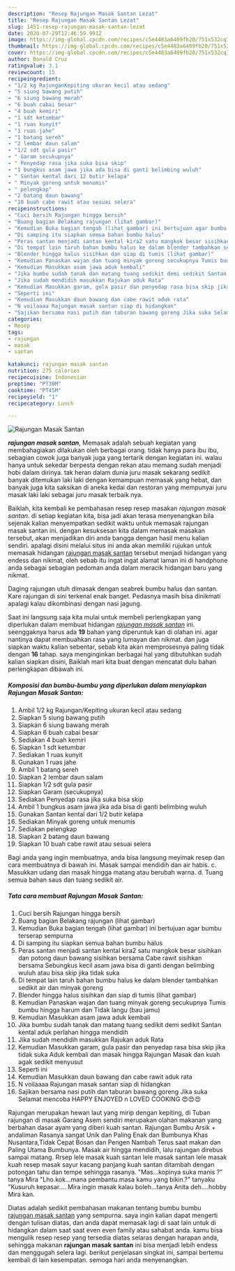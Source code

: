 ```yaml
---
description: "Resep Rajungan Masak Santan Lezat"
title: "Resep Rajungan Masak Santan Lezat"
slug: 1451-resep-rajungan-masak-santan-lezat
date: 2020-07-29T12:46:59.991Z
image: https://img-global.cpcdn.com/recipes/c5e4483a6409fb20/751x532cq70/rajungan-masak-santan-foto-resep-utama.jpg
thumbnail: https://img-global.cpcdn.com/recipes/c5e4483a6409fb20/751x532cq70/rajungan-masak-santan-foto-resep-utama.jpg
cover: https://img-global.cpcdn.com/recipes/c5e4483a6409fb20/751x532cq70/rajungan-masak-santan-foto-resep-utama.jpg
author: Donald Cruz
ratingvalue: 3.1
reviewcount: 15
recipeingredient:
- "1/2 kg RajunganKepiting ukuran kecil atau sedang"
- "5 siung bawang putih"
- "6 siung bawang merah"
- "6 buah cabai besar"
- "4 buah kemiri"
- "1 sdt ketumbar"
- "1 ruas kunyit"
- "1 ruas jahe"
- "1 batang sereh"
- "2 lembar daun salam"
- "1/2 sdt gula pasir"
- " Garam secukupnya"
- " Penyedap rasa jika suka bisa skip"
- "1 bungkus asam jawa jika ada bisa di ganti belimbing wuluh"
- " Santan kental dari 12 butir kelapa"
- " Minyak goreng untuk menumis"
- " pelengkap"
- "2 batang daun bawang"
- "10 buah cabe rawit atau sesuai selera"
recipeinstructions:
- "Cuci bersih Rajungan hingga bersih"
- "Buang bagian Belakang rajungan (lihat gambar)"
- "Kemudian Buka bagian tengah (lihat gambar) ini bertujuan agar bumbu terserap sempurna"
- "Di samping itu siapkan semua bahan bumbu halus"
- "Peras santan menjadi santan kental kira2 satu mangkok besar sisihkan dan potong daun bawang sisihkan bersama Cabe rawit sisihkan bersama Sebungkus kecil asam jawa bisa di ganti dengan belimbing wuluh atau bisa skip jika tidak suka"
- "Di tempat lain taruh bahan bumbu halus ke dalam blender tambahkan sedikit air dan minyak goreng"
- "Blender hingga halus sisihkan dan siap di tumis (lihat gambar)"
- "Kemudian Panaskan wajan dan tuang minyak goreng secukupnya Tumis bumbu hingga harum dan Tidak langu (bau jamu)"
- "Kemudian Masukkan asam jawa aduk kembali"
- "Jika bumbu sudah tanak dan matang tuang sedikit demi sedikit Santan kental aduk perlahan hingga mendidih"
- "Jika sudah mendidih masukkan Rajukan aduk Rata"
- "Kemudian Masukkan garam, gula pasir dan penyedap rasa bisa skip jika tidak suka Aduk kembali dan masak hingga Rajungan Masak dan kuah agak sedikit menyusut"
- "Seperti ini"
- "Kemudian Masukkan daun bawang dan cabe rawit aduk rata"
- "N voilaaaa Rajungan masak santan siap di hidangkan"
- "Sajikan bersama nasi putih dan taburan bawang goreng Jika suka Selamat mencoba HAPPY ENJOYED n LOVED COOKING 😍😍😍"
categories:
- Resep
tags:
- rajungan
- masak
- santan

katakunci: rajungan masak santan 
nutrition: 275 calories
recipecuisine: Indonesian
preptime: "PT30M"
cooktime: "PT45M"
recipeyield: "1"
recipecategory: Lunch

---
```



![Rajungan Masak Santan](https://img-global.cpcdn.com/recipes/c5e4483a6409fb20/751x532cq70/rajungan-masak-santan-foto-resep-utama.jpg)

<b><i>rajungan masak santan</i></b>, Memasak adalah sebuah kegiatan yang membahagiakan dilakukan oleh berbagai orang. tidak hanya para ibu ibu, sebagian cowok juga banyak juga yang tertarik dengan kegiatan ini. walau hanya untuk sekedar berpesta dengan rekan atau memang sudah menjadi hobi dalam dirinya. tak heran dalam dunia juru masak sekarang sedikit banyak ditemukan laki laki dengan kemampuan memasak yang hebat, dan banyak juga kita saksikan di aneka kedai dan restoran yang mempunyai juru masak laki laki sebagai juru masak terbaik nya.

Baiklah, kita kembali ke pembahasan resep resep masakan <i>rajungan masak santan</i>. di setiap kegiatan kita, bisa jadi akan terasa menyenangkan bila sejenak kalian menyempatkan sedikit waktu untuk memasak rajungan masak santan ini. dengan kesuksesan kita dalam memasak masakan tersebut, akan menjadikan diri anda bangga dengan hasil menu kalian sendiri. apalagi disini melalui situs ini anda akan memiliki rujukan untuk memasak hidangan <u>rajungan masak santan</u> tersebut menjadi hidangan yang endess dan nikmat, oleh sebab itu ingat ingat alamat laman ini di handphone anda sebagai sebagian pedoman anda dalam meracik hidangan baru yang nikmat.

Daging rajungan utuh dimasak dengan seabrek bumbu halus dan santan. Kare rajungan di sini terkenal enak banget. Pedasnya masih bisa dinikmati apalagi kalau dikombinasi dengan nasi jagung.


Saat ini langsung saja kita mulai untuk membeli perlengkapan yang diperlukan dalam membuat hidangan <u><i>rajungan masak santan</i></u> ini. seenggaknya harus ada <b>19</b> bahan yang diperuntuk kan di olahan ini. agar nantinya dapat membuahkan rasa yang lumayan dan nikmat. dan juga siapkan waktu kalian sebentar, sebab kita akan memprosesnya paling tidak dengan <b>16</b> tahap. saya menginginkan berbagai hal yang dibutuhkan sudah kalian siapkan disini, Baiklah mari kita buat dengan mencatat dulu bahan perlengkapan dibawah ini.

<!--inarticleads1-->

##### Komposisi dan bumbu-bumbu yang diperlukan dalam menyiapkan Rajungan Masak Santan:

1. Ambil 1/2 kg Rajungan/Kepiting ukuran kecil atau sedang
1. Siapkan 5 siung bawang putih
1. Siapkan 6 siung bawang merah
1. Siapkan 6 buah cabai besar
1. Sediakan 4 buah kemiri
1. Siapkan 1 sdt ketumbar
1. Sediakan 1 ruas kunyit
1. Gunakan 1 ruas jahe
1. Ambil 1 batang sereh
1. Siapkan 2 lembar daun salam
1. Siapkan 1/2 sdt gula pasir
1. Siapkan  Garam (secukupnya)
1. Sediakan  Penyedap rasa jika suka bisa skip
1. Ambil 1 bungkus asam jawa jika ada bisa di ganti belimbing wuluh
1. Gunakan  Santan kental dari 1/2 butir kelapa
1. Sediakan  Minyak goreng untuk menumis
1. Sediakan  pelengkap
1. Siapkan 2 batang daun bawang
1. Siapkan 10 buah cabe rawit atau sesuai selera


Bagi anda yang ingin membuatnya, anda bisa langsung meyimak resep dan cara membuatnya di bawah ini. Masak sampai mendidih dan air habis. c. Masukkan udang dan masak hingga matang atau berubah warna. d. Tuang semua bahan saus dan tuang sedikit air. 

<!--inarticleads2-->

##### Tata cara membuat Rajungan Masak Santan:

1. Cuci bersih Rajungan hingga bersih
1. Buang bagian Belakang rajungan (lihat gambar)
1. Kemudian Buka bagian tengah (lihat gambar) ini bertujuan agar bumbu terserap sempurna
1. Di samping itu siapkan semua bahan bumbu halus
1. Peras santan menjadi santan kental kira2 satu mangkok besar sisihkan dan potong daun bawang sisihkan bersama Cabe rawit sisihkan bersama Sebungkus kecil asam jawa bisa di ganti dengan belimbing wuluh atau bisa skip jika tidak suka
1. Di tempat lain taruh bahan bumbu halus ke dalam blender tambahkan sedikit air dan minyak goreng
1. Blender hingga halus sisihkan dan siap di tumis (lihat gambar)
1. Kemudian Panaskan wajan dan tuang minyak goreng secukupnya Tumis bumbu hingga harum dan Tidak langu (bau jamu)
1. Kemudian Masukkan asam jawa aduk kembali
1. Jika bumbu sudah tanak dan matang tuang sedikit demi sedikit Santan kental aduk perlahan hingga mendidih
1. Jika sudah mendidih masukkan Rajukan aduk Rata
1. Kemudian Masukkan garam, gula pasir dan penyedap rasa bisa skip jika tidak suka Aduk kembali dan masak hingga Rajungan Masak dan kuah agak sedikit menyusut
1. Seperti ini
1. Kemudian Masukkan daun bawang dan cabe rawit aduk rata
1. N voilaaaa Rajungan masak santan siap di hidangkan
1. Sajikan bersama nasi putih dan taburan bawang goreng Jika suka Selamat mencoba HAPPY ENJOYED n LOVED COOKING 😍😍😍


Rajungan merupakan hewan laut yang mirip dengan kepiting, di Tuban rajungan di masak Garang Asem sendiri merupakan olahan makanan yang berbahan dasar ayam yang diberi kuah santan. Rajungan Bumbu Arsik + andaliman Rasanya sangat Unik dan Paling Enak dan Bumbunya Khas Nusantara,Tidak Cepat Bosan dan Pengen Nambah Terus saat makan dan Paling Utama Bumbunya. Masak air hingga mendidih, lalu rajungan direbus sampai matang. Rrsep lele masak kuah santan lele masak santan lele masak kuah resep masak sayur kacang panjang kuah santan ditambah dengan potongan tahu dan tempe sehingga rasanya. &#34;Mas…kopinya suka manis ?&#34; tanya Mira &#34;Lho.kok…mana pembantu.masa kamu yang bikin.?&#34; tanyaku &#34;Kusuruh kepasar…. Mira ingin masak kalau boleh…tanya Anita deh….hobby Mira kan. 

Diatas adalah sedikit pembahasan makanan tentang bumbu bumbu <u>rajungan masak santan</u> yang sempurna. saya ingin kalian dapat mengerti dengan tulisan diatas, dan anda dapat memasak lagi di saat lain untuk di hidangkan dalam saat saat even even family atau sahabat anda. kamu bisa mengulik resep resep yang tersedia diatas selaras dengan harapan anda, sehingga makanan <b>rajungan masak santan</b> ini bisa menjadi lebih endess dan menggugah selera lagi. berikut penjelasan singkat ini, sampai bertemu kembali di lain kesempatan. semoga hari anda menyenangkan.
